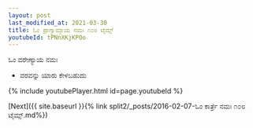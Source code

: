 ```yaml
---
layout: post
last_modified_at: 2021-03-30
title: ಓಂ ಪ್ರಾಗ್ವಾಮ್ಶಾಯ ನಮಃ ೧೦೮ ಟೈಮ್ಸ್
youtubeId: tPNnXKjKPOo
---
```

 
 
 ಓಂ ವರೇಣ್ಯಾಯ ನಮಃ  
 
 -  ವರವನ್ನು ಯಾರು ಕೇಳಬಹುದು 
 
  
 
  
 
 
 
 
 
 


{% include youtubePlayer.html id=page.youtubeId %}
 
[Next]({{ site.baseurl }}{% link  split2/_posts/2016-02-07-ಓಂ ಕಾರ್ತ್ರೆ ನಮಃ ೧೦೮ ಟೈಮ್ಸ್.md%})
 
